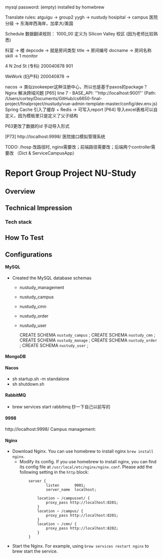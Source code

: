 mysql password: (empty) installed by homwbrew

Translate rules:
atguigu -> group2
yygh -> nustudy
hosipital -> campus
医院分级 -> 东海岸西海岸，加拿大/美国



Schedule 数据翻译规则：
1000_00 定义为 Silicon Valley 校区 (因为老师比较熟悉)

科室 -> 楼
depcode -> 就是房间类型
title -> 房间编号
docname -> 房间名称
skill -> 1 monitor

  4 N 2nd St (专科)
      200040878 901
    
  WeWork (妇产科)
200040878 ->


nacos -> 类似zookeeper这种注册中心，所以也是基于paxos的package？
Nginx 解决跨域问题 [P65] line 7 - BASE_API: '"http://localhost:9001"' (Path: /Users/cortey/Documents/GitHub/cs6650-final-project/finalproject/nustudy/vue-admin-template-master/config/dev.env.js)
Spring Cache 引入了缓存 + Redis -> 可写入report [P64]
导入excel表格可以自定义，因为模板里只是定义了父子结构

P63更改了数据的id 手动导入形式

[P73] http://localhost:9998/ 医院接口模拟管理系统

TODO:
/hosp 改路径时, nginx需要改；前端路径需要改；后端两个controller需要改 （Dict & ServiceCampusApp）
# Report Group Project NU-Study
## Overview

## Technical Impression
### Tech stack

## How To Test
## Configurations
#### MySQL
- Created the MySQL database schemas
  - nustudy_management
  - nustudy_campus
  - nustudy_cmn
  - nustudy_order
  - nustudy_user

    CREATE SCHEMA `nustudy_campus` ;
    CREATE SCHEMA `nustudy_cmn` ;
    CREATE SCHEMA `nustudy_manage` ;
    CREATE SCHEMA `nustudy_order` ;
    CREATE SCHEMA `nustudy_user` ;

#### MongoDB
#### Nacos
- sh startup.sh -m standalone
- sh shutdown.sh
#### RabbitMQ
- brew services start rabbitmq 抄一下自己以前写的
#### 9998
http://localhost:9998/
Campus management:
#### Nginx
- Download Nginx. You can use homebrew to install nginx `brew install nginx`.  
  - Modify its config. If you use homebrew to install nginx, you can find its config file at `/usr/local/etc/nginx/nginx.conf`. Please add the following setting in the `http` block:
      ```nginx configuration
          server {
                  listen       9001;
                  server_name  localhost;
    
              location ~ /campusset/ {
                  proxy_pass http://localhost:8201;
              }
              location ~ /campus/ {
                  proxy_pass http://localhost:8201;
              }
              location ~ /cmn/ {
                  proxy_pass http://localhost:8202;
              }
          }
      ```
- Start the Nginx. For example, using `brew services restart nginx` to brew start the service.


